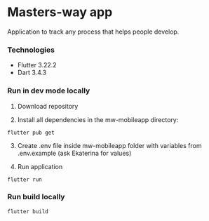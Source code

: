 # Masters-way app

Application to track any process that helps people develop.

### Technologies

- Flutter 3.22.2
- Dart 3.4.3

### Run in dev mode locally

1. Download repository

2. Install all dependencies in the mw-mobileapp directory:

`flutter pub get`

3. Create .env file inside mw-mobileapp folder with variables from .env.example (ask Ekaterina for values)

4. Run application

`flutter run`

### Run build locally

`flutter build`
